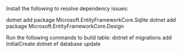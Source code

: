 Install the following to resolve dependency issues:

dotnet add package Microsoft.EntityFrameworkCore.Sqlite
dotnet add package Microsoft.EntityFrameworkCore.Design

Run the following commands to build table:
dotnet ef migrations add InitialCreate
dotnet ef database update